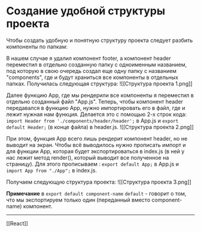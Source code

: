 # Создание удобной структуры проекта
Чтобы создать удобную и понятную структуру проекта следует разбить компоненты по папкам:

В нашем случае я удалил компонент footer, а компонент header переместил в отдельно созданную папку с одноименным названием, под которую в свою очередь создал еще одну папку с названием "components", где и будут храниться все компоненты в отдельных папках.
Получилась следующая структура:
![[Структура проекта 1.png]]

Далее функцию App, где мы рендерили все компоненты я переместил в отдельно созданный файл "App.js".
Теперь, чтобы компонент header передавался в функцию App, нужно импортировать его в файл, где и лежит нужная нам функция. Делается это с помощью 2-х строк кода:
`import Header from './components/header/header';` в App.js
и `export default Header;` (в конце файла) в header.js.
![[Структура проекта 2.png]]

При этом, функция App всего лишь рендерит компонент header, но не выводит на экран. Чтобы всё выводилось нужно прописать импорт и для функции App, которая будет экспортироваться в index.js (в ней у нас лежит метод render(), который выводит все полученное на страницу). 
Для этого прописываем :
`export default App;` в App.js 
и `import App from "./App";` в index.js.

Получаем следующую структура проекта:
![[Структура проекта 3.png]]

**Примечание**
в `export default component-name`
`default` - говорит о том, что мы экспортируем только один (переданный вместо component-name) компонент.

---
[[React]]